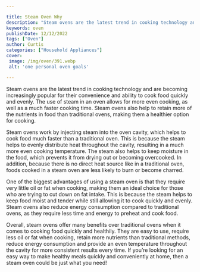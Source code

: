 ```yaml
---

title: Steam Oven Why
description: "Steam ovens are the latest trend in cooking technology and are becoming increasingly popular for their convenience and ability to ...swipe up to find out"
keywords: oven
publishDate: 12/12/2022
tags: ["Oven"]
author: Curtis
categories: ["Household Appliances"]
cover: 
 image: /img/oven/391.webp
 alt: 'one personal oven goals'

---
```


Steam ovens are the latest trend in cooking technology and are becoming increasingly popular for their convenience and ability to cook food quickly and evenly. The use of steam in an oven allows for more even cooking, as well as a much faster cooking time. Steam ovens also help to retain more of the nutrients in food than traditional ovens, making them a healthier option for cooking.

Steam ovens work by injecting steam into the oven cavity, which helps to cook food much faster than a traditional oven. This is because the steam helps to evenly distribute heat throughout the cavity, resulting in a much more even cooking temperature. The steam also helps to keep moisture in the food, which prevents it from drying out or becoming overcooked. In addition, because there is no direct heat source like in a traditional oven, foods cooked in a steam oven are less likely to burn or become charred.

One of the biggest advantages of using a steam oven is that they require very little oil or fat when cooking, making them an ideal choice for those who are trying to cut down on fat intake. This is because the steam helps to keep food moist and tender while still allowing it to cook quickly and evenly. Steam ovens also reduce energy consumption compared to traditional ovens, as they require less time and energy to preheat and cook food.

Overall, steam ovens offer many benefits over traditional ovens when it comes to cooking food quickly and healthily. They are easy to use, require less oil or fat when cooking, retain more nutrients than traditional methods, reduce energy consumption and provide an even temperature throughout the cavity for more consistent results every time. If you’re looking for an easy way to make healthy meals quickly and conveniently at home, then a steam oven could be just what you need!
